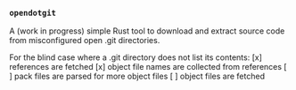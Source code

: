 ### `opendotgit`

A (work in progress) simple Rust tool to download and extract source code from misconfigured open .git directories.

For the blind case where a .git directory does not list its contents:
[x] references are fetched
[x] object file names are collected from references
[ ] pack files are parsed for more object files
[ ] object files are fetched
